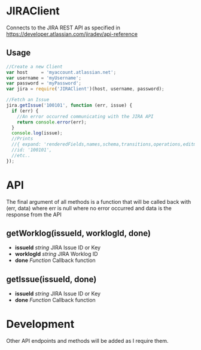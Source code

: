 JIRAClient
==========

Connects to the JIRA REST API as specified in https://developer.atlassian.com/jiradev/api-reference

Usage
-----

```js
//Create a new Client
var host     = 'myaccount.atlassian.net';
var username = 'myUsername';
var password = 'myPassword';
var jira = require('JIRAClient')(host, username, password);

//Fetch an Issue
jira.getIssue('100101', function (err, issue) {
  if (err) {
    //An error occurred communicating with the JIRA API
    return console.error(err);
  }
  console.log(issue);
  //Prints
  //{ expand: 'renderedFields,names,schema,transitions,operations,editmeta,changelog',
  //id: '100101',
  //etc..
});

```

API
===

The final argument of all methods is a function that will be called back with
(err, data) where err is null where no error occurred and data is the response
from the API

getWorklog(issueId, worklogId, done)
------------------------------------

- __issueId__   _string_   JIRA Issue ID or Key
- __worklogId__ _string_   JIRA Worklog ID
- __done__      _Function_ Callback function

getIssue(issueId, done)
-----------------------

- __issueId__ _string_   JIRA Issue ID or Key
- __done__    _Function_ Callback function

Development
===========

Other API endpoints and methods will be added as I require them.
